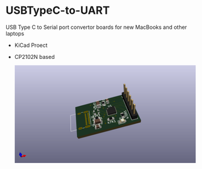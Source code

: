 # USBTypeC-to-UART
USB Type C to Serial port convertor boards for new MacBooks and other laptops

- KiCad Proect
- CP2102N based

  ![Image of PCB](https://github.com/kattaliraees/USBTypeC-to-UART/blob/master/hardware/USBTypeC-to-UART.png)
  
